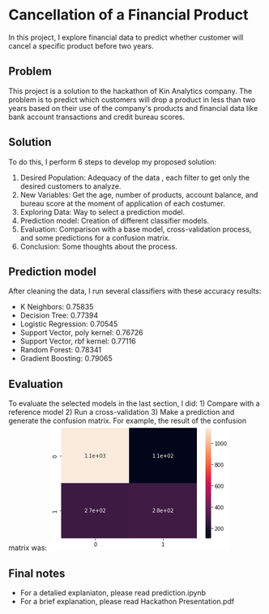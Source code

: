 # Cancellation of a Financial Product
In this project, I explore financial data to predict whether customer will cancel a specific product before two years.  

## Problem
This project is a solution to the hackathon of Kin Analytics company. The problem is to predict which customers will drop a product in less than two years based on their use of the company's products and financial data like bank account transactions and credit bureau scores.  

## Solution
To do this, I perform 6 steps to develop my proposed solution:
1. Desired Population: Adequacy of the data , each filter to get only the desired customers to analyze.
2. New Variables: Get the age, number of products, account balance, and bureau score at the moment of application of each costumer.
3. Exploring Data: Way to select a prediction model.
4. Prediction model: Creation of different classifier models.
5. Evaluation: Comparison with a base model, cross-validation process, and some predictions for a confusion matrix.
6. Conclusion: Some thoughts about the process.  

## Prediction model
After cleaning the data, I run several classifiers with these accuracy results:
- K Neighbors: 0.75835
- Decision Tree: 0.77394
- Logistic Regression: 0.70545
- Support Vector, poly kernel: 0.76726
- Support Vector, rbf kernel: 0.77116
- Random Forest: 0.78341
- Gradient Boosting: 0.79065  

## Evaluation
To evaluate the selected models in the last section, I did: 1) Compare with a reference model 2) Run a cross-validation 3) Make a prediction and generate the confusion matrix. For example, the result of the confusion matrix was:
![Confusion_matrix!](confusion_matrix.png "Confusion Matrix")  

## Final notes
* For a detalied explaniaton, please read prediction.ipynb
* For a brief explanation, please read Hackathon Presentation.pdf